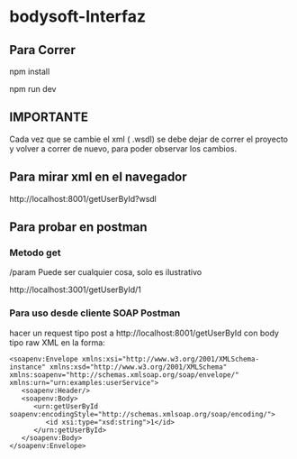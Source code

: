 # bodysoft-Interfaz

## Para Correr
 npm install
 
 npm run dev


## IMPORTANTE
Cada vez que se cambie el xml ( .wsdl) se debe dejar de correr el proyecto y volver a correr de nuevo, para poder observar los cambios.



## Para mirar xml en el navegador 

http://localhost:8001/getUserById?wsdl

## Para probar en postman

### Metodo get
/param Puede ser cualquier cosa, solo es ilustrativo

http://localhost:3001/getUserById/1

### Para uso desde cliente SOAP Postman
hacer un request tipo post a http://localhost:8001/getUserById con body tipo raw XML en la forma:
```
<soapenv:Envelope xmlns:xsi="http://www.w3.org/2001/XMLSchema-instance" xmlns:xsd="http://www.w3.org/2001/XMLSchema" xmlns:soapenv="http://schemas.xmlsoap.org/soap/envelope/" xmlns:urn="urn:examples:userService">
   <soapenv:Header/>
   <soapenv:Body>
      <urn:getUserById soapenv:encodingStyle="http://schemas.xmlsoap.org/soap/encoding/">
         <id xsi:type="xsd:string">1</id>
      </urn:getUserById>
   </soapenv:Body>
</soapenv:Envelope>
```

